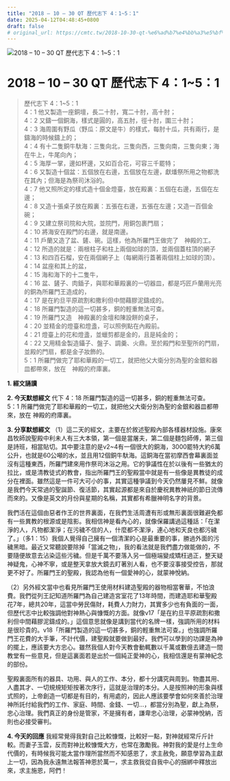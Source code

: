 ```yaml
---
title: "2018 – 10 – 30 QT 歷代志下 4：1~5：1"
date: 2025-04-12T04:48:45+0800
draft: false
# original_url: https://cmtc.tw/2018-10-30-qt-%e6%ad%b7%e4%bb%a3%e5%bf%97%e4%b8%8b-4%ef%bc%9a15%ef%bc%9a1
---
```


![2018 – 10 – 30 QT 歷代志下 4：1\~5：1](/images/qt.jpg   "2018 – 10 – 30 QT 歷代志下 4：1\~5：1")

# 2018 – 10 – 30 QT 歷代志下 4：1\~5：1

> 歷代志下 4：1\~5：1  
> 4：1 他又製造一座銅壇，長二十肘，寬二十肘，高十肘；  
> 4：2 又鑄一個銅海，樣式是圓的，高五肘，徑十肘，圍三十肘；  
> 4：3 海周圍有野瓜（野瓜：原文是牛）的樣式，每肘十瓜，共有兩行，是鑄海的時候鑄上的；  
> 4：4 有十二隻銅牛馱海：三隻向北，三隻向西，三隻向南，三隻向東；海在牛上，牛尾向內；  
> 4：5 海厚一掌，邊如杯邊，又如百合花，可容三千罷特；  
> 4：6 又製造十個盆：五個放在右邊，五個放在左邊，獻燔祭所用之物都洗在其內；但海是為祭司沐浴的。  
> 4：7 他又照所定的樣式造十個金燈臺，放在殿裏：五個在右邊，五個在左邊；  
> 4：8 又造十張桌子放在殿裏：五張在右邊，五張在左邊；又造一百個金碗；  
> 4：9 又建立祭司院和大院，並院門，用銅包裹門扇；  
> 4：10 將海安在殿門的右邊，就是南邊。  
> 4：11 戶蘭又造了盆、鏟、碗。這樣，他為所羅門王做完了　神殿的工。  
> 4：12 所造的就是：兩根柱子和柱上兩個如球的頂，並兩個蓋柱頂的網子  
> 4：13 和四百石榴，安在兩個網子上（每網兩行蓋著兩個柱上如球的頂）。  
> 4：14 盆座和其上的盆，  
> 4：15 海和海下的十二隻牛，  
> 4：16 盆、鏟子、肉鍤子，與耶和華殿裏的一切器皿，都是巧匠戶蘭用光亮的銅為所羅門王造成的，  
> 4：17 是在約旦平原疏割和撒利但中間藉膠泥鑄成的。  
> 4：18 所羅門製造的這一切甚多，銅的輕重無法可查。  
> 4：19 所羅門又造　神殿裏的金壇和陳設餅的桌子，  
> 4：20 並精金的燈臺和燈盞，可以照例點在內殿前。  
> 4：21 燈臺上的花和燈盞，並蠟剪都是金的，且是純金的；  
> 4：22 又用精金製造鑷子、盤子、調羹、火鼎。至於殿門和至聖所的門扇，並殿的門扇，都是金子妝飾的。  
> 5：1 所羅門做完了耶和華殿的一切工，就把他父大衛分別為聖的金銀和器皿都帶來，放在　神殿的府庫裏。

**1. 經文誦讀**

**2.  今天默想經文**
代下 4：18 所羅門製造的這一切甚多，銅的輕重無法可查。  
5：1 所羅門做完了耶和華殿的一切工，就把他父大衛分別為聖的金銀和器皿都帶來，放在 神殿的府庫裏。

**3. 分享默想經文**
（1）這二天的經文，主要在於敘述聖殿內部各樣器材設施。康來昌牧師說聖殿中利未人有三大本領，第一個是當屠夫，第二個是麵包師傅，第三個是詩班，相當貼切。其中要注意的是v2\~4有一個很大的銅海，3000罷特大約6萬公升，也就是60公噸的水，並且用12個銅牛馱海。這銅海在當初摩西會幕裏面並沒有這種東西，所羅門建來用作祭司沐浴之用。它的爭議性在於以後有一些猶太的拉比，或是清教徒式的教會，指出所羅門王的聖殿當中就是有一些像是異教徒的成分在裡面。雖然這是一件可大可小的事，其實這種爭議到今天仍然屢見不鮮。就像是我們今天常過的聖誕節、復活節，其實起源都是來自於慶祝異教神祇的節日流傳而來的。又像是英文的月份與星期的名稱，其實都有希臘神明名字的背景。

我們活在這個由惡者作王的世界裏面，在我們生活周遭有形或無形裏面很難避免都有一些異教的根源或是陰影。我相信神是看內心的，就像保羅講過這種話：「在潔淨的人，凡物都潔淨；在污穢不信的人，什麼都不潔淨，連心地和天良也都污穢了。」（多1：15）我個人覺得自己擁有一個清潔的心是最重要的事，勝過外面的污穢黑暗。最近又常聽說要除掉「當滅之物」，我的看法就是我們盡力做能做的，不要隨便故意去沾染這些污穢。但是千萬不要落入另一個極端變成矯枉過正，整天疑神疑鬼，心神不寧，或是整天拿放大鏡去盯著別人看，也不要沒事接受控告，那就更不好了。所羅門王的聖殿，我認為他有一個愛神的心，就蒙神悅納。

（2）另外經文當中也看見所羅門王使用材料建造聖殿的器物相當奢華，不怕浪費。我們從列王記知道所羅門為自己建造宮室花了13年時間，而建造耶和華聖殿花7年，總共20年，這當中勞民傷財，耗費人力財力，其實多少也有負面的一面，但歷代志中比較強調他對神熱心與慷慨的方面。就像v17「是在約旦平原疏割和撒利但中間藉膠泥鑄成的。」這個意思就像是講到當代的名牌一樣，強調所用的材料是很珍貴的。v18「所羅門製造的這一切甚多，銅的輕重無法可查。」也強調所羅門王花費的大手筆，不計代價，建聖殿就要做到最好。我們可以學到的功課是為神的擺上，應該要大方忠心。雖然我個人對今天教會動輒數以千萬或數億去建造一間教堂有一些意見，但是這裏面若是出於一個純正愛神的心，我相信還是有蒙神紀念的部份。

聖殿裏面所有的器具、功用、與人的工作、本分，都十分講究與周到。物盡其用、人盡其才、一切規規矩矩按著次序行，這就是治理的本分。人是按照神的形象與樣式照的，上帝創造一切都是有目的，有用處的，因此人應該要學會如何來善於治理神所託付給我們的工作、家庭、時間、金錢、一切…，都當分別為聖，獻上為祭，忠心治理。我們真正的身份是管家，不是擁有者，謙卑忠心治理，必蒙神悅納，否則也必接受審判。

**4. 今天的回應**
我經常覺得我對自己比較慷慨，比較好一點，對神就經常斤斤計較。而妻子玉雲，反而對神比較慷慨大方，也常在激勵我。神對我的愛是付上生命代價的，有時候我可能太當作理所當然而不知感恩了，求主赦免，願意學習為主獻上一切，因為我永遠無法報答神恩於萬一，求主救我從自我中心的捆綁中釋放出來，求主施恩，阿們！
